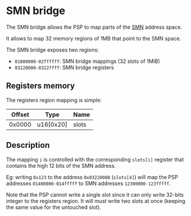 # SMN bridge

The SMN bridge allows the PSP to map parts of the [SMN](../smn.md) address space.

It allows to map 32 memory regions of 1MB that point to the SMN space.

The SMN bridge exposes two regions:
  * `01000000-02ffffff`: SMN bridge mappings (32 slots of 1MiB)
  * `03220000-0322ffff`: SMN bridge registers

## Registers memory

The registers region mapping is simple:

Offset | Type      | Name  |
------ | --------- | ----- |
0x0000 | u16[0x20] | slots | 

## Description

The mapping `i` is controlled with the corresponding `slots[i]` register that contains the high 12 bits of the SMN address.

Eg: writing `0x123` to the address `0x03220008` (`slots[4]`) will map the PSP addresses `01400000-014fffff` to SMN addresses `12300000-123fffff`.

Note that the PSP cannot write a single slot since it can only write 32-bits integer to the registers region. It will must write two slots at once (keeping the same value for the untouched slot).